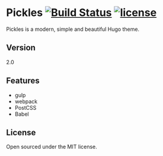 # Pickles [![Build Status](https://travis-ci.org/mismith0227/hugo_theme_pickles.svg?branch=master)](https://travis-ci.org/mismith0227/hugo_theme_pickles) [![license](https://img.shields.io/github/license/mashape/apistatus.svg)](https://github.com/mismith0227/hugo_theme_pickles/blob/master/license.md)

Pickles is a modern, simple and beautiful Hugo theme.

## Version

2.0

## Features

* gulp
* webpack
* PostCSS
* Babel

## License

Open sourced under the MIT license.
